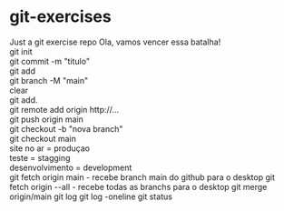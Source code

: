 # git-exercises

Just a git exercise repo
Ola, vamos vencer essa batalha!</br>
git init</br>
git commit -m "titulo"</br>
git add</br>
git branch -M "main"</br>
clear</br>
git add.</br>
git remote add origin http://...</br>
git push origin main</br>
git checkout -b "nova branch"</br>
git checkout main</br>
site no ar = produçao</br>
teste = stagging</br>
desenvolvimento = development</br>
git fetch origin main - recebe branch main do github para o desktop
git fetch origin --all - recebe todas as branchs para o desktop
git merge origin/main 
git log 
git log -oneline
git status

